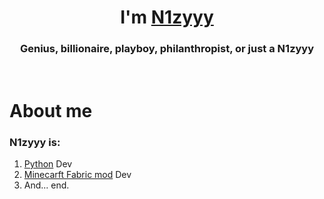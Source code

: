<!-- <img src=""> -->
<h1 align="center">I'm <a href="" target="_blank">N1zyyy</a></h1>
<h3 align="center">Genius, billionaire, playboy, philanthropist, or just a N1zyyy</h3>

<br>
<h1>About me</h1>
<h3>N1zyyy is:</h3>
<ol>
    <li><a href="https://www.python.org/">Python</a> Dev
    <li> <a href="https://fabricmc.net/develop/">Minecarft Fabric mod</a> Dev
    <li> And... end.
</ol>
